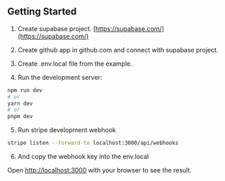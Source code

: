 ## Getting Started

1. Create supabase project. [https://supabase.com/](https://supabase.com/)

2. Create github app in github.com and connect with supabase project.

3. Create .env.local file from the example.

4. Run the development server:

```bash
npm run dev
# or
yarn dev
# or
pnpm dev
```

5. Run stripe development webhook
```bash
stripe listen --forward-to localhost:3000/api/webhooks
```
6. And copy the webhook key into the env.local

Open [http://localhost:3000](http://localhost:3000) with your browser to see the result.
